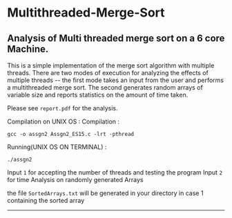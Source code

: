 # Multithreaded-Merge-Sort
## Analysis of Multi threaded merge sort on a 6 core Machine.

This is a simple implementation of the merge sort algorithm with multiple threads.
There are two modes of execution for analyzing the effects of multiple threads -- the first mode takes an input from the user and performs a multithreaded merge sort. The second generates random arrays of variable size and reports statistics on the amount of time taken.

Please see `report.pdf` for the analysis.

Compilation on UNIX OS : 
Compilation : 
```
gcc -o assgn2 Assgn2_ES15.c -lrt -pthread
```

Running(UNIX OS ON TERMINAL) : 
```
./assgn2
```
Input `1` for accepting the number of threads and testing the program 
Input `2` for time Analysis on randomly generated Arrays

the file `SortedArrays.txt` will be generated in your directory in case 1 containing the sorted array

---
